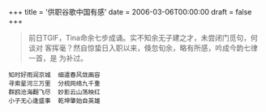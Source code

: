 +++
title = '供职谷歌中国有感'
date = 2006-03-06T00:00:00
draft = false
+++

> 前日TGIF，Tina命余七步成诵。实不知余无子建之才，未尝闭门觅句，何谈对
> 客挥毫？然自惊蛰日入职以来，倏忽旬余，略有所感，吟成今韵七律一首，是
> 为补过。

<div class="poem">

```
知时好雨润京城  细遣春风敛画容
寻索星河三万里  分梳网络九千重
群鸥沧海翻飞尽  妙影云山荡映红
小子无心逢盛事  乾坤肇始自英雄
```

</div>
